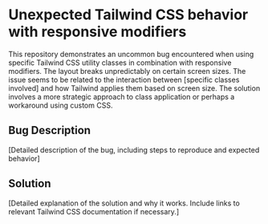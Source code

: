 # Unexpected Tailwind CSS behavior with responsive modifiers

This repository demonstrates an uncommon bug encountered when using specific Tailwind CSS utility classes in combination with responsive modifiers. The layout breaks unpredictably on certain screen sizes.  The issue seems to be related to the interaction between [specific classes involved] and how Tailwind applies them based on screen size.  The solution involves a more strategic approach to class application or perhaps a workaround using custom CSS.

## Bug Description

[Detailed description of the bug, including steps to reproduce and expected behavior]

## Solution

[Detailed explanation of the solution and why it works.  Include links to relevant Tailwind CSS documentation if necessary.]